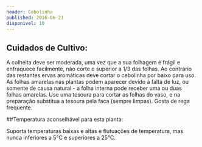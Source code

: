 ```yaml
---
header: Cebolinha 
published: 2016-06-21
disponivel: 10
---
```



## Cuidados de Cultivo:
  
A colheita deve ser moderada, uma vez que a sua folhagem é frágil e enfraquece facilmente, não corte o superior a 1/3 das folhas.
Ao contrário das restantes ervas aromáticas deve cortar o cebolinha por baixo para uso.
As folhas amarelas nas plantas podem aparecer devido à falta de luz, ou somente de causa natural - a folha interna pode receber uma ou duas folhas amarelas.
Use uma tesoura para cortar as folhas do vaso, e na preparação substitua a tesoura pela faca (sempre limpas).
Gosta de rega frequente.
 

##Temperatura aconselhável para esta planta:

Suporta temperaturas baixas e altas e flutuações de temperatura, mas nunca inferiores a 5°C e superiores a 25°C.


